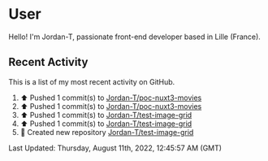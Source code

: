 # User

Hello! I'm Jordan-T, passionate front-end developer based in Lille (France).

## Recent Activity

This is a list of my most recent activity on GitHub.

<!--RECENT_ACTIVITY:start-->
1. ⬆️ Pushed 1 commit(s) to [Jordan-T/poc-nuxt3-movies](https://github.com/Jordan-T/poc-nuxt3-movies)
2. ⬆️ Pushed 1 commit(s) to [Jordan-T/poc-nuxt3-movies](https://github.com/Jordan-T/poc-nuxt3-movies)
3. ⬆️ Pushed 1 commit(s) to [Jordan-T/test-image-grid](https://github.com/Jordan-T/test-image-grid)
4. ⬆️ Pushed 1 commit(s) to [Jordan-T/test-image-grid](https://github.com/Jordan-T/test-image-grid)
5. 📔 Created new repository [Jordan-T/test-image-grid](https://github.com/Jordan-T/test-image-grid)
<!--RECENT_ACTIVITY:end-->

<!--RECENT_ACTIVITY:last_update-->
Last Updated: Thursday, August 11th, 2022, 12:45:57 AM (GMT)
<!--RECENT_ACTIVITY:last_update_end-->
